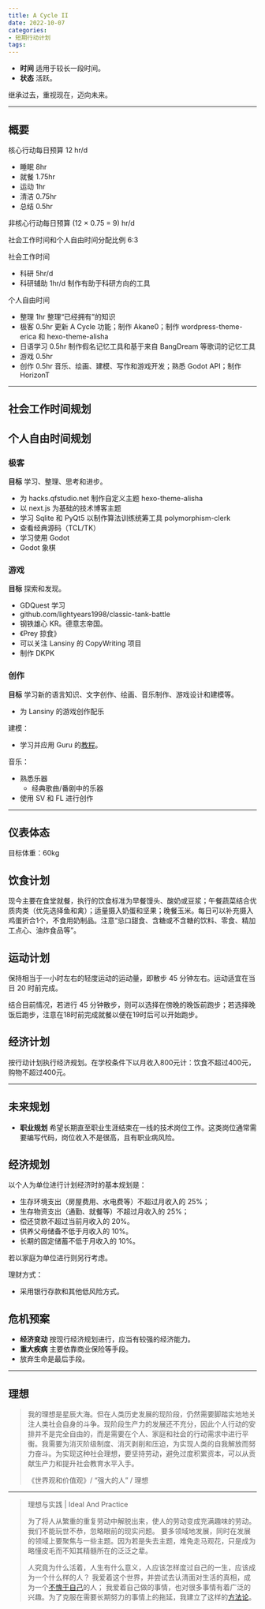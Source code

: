 ```yaml
---
title: A Cycle II
date: 2022-10-07
categories:
- 短期行动计划
tags:
---
```


- **时间** 适用于较长一段时间。
- **状态** 活跃。

继承过去，重视现在，迈向未来。

---

## 概要

核心行动每日预算 12 hr/d

- 睡眠 8hr
- 就餐 1.75hr
- 运动 1hr
- 清洁 0.75hr
- 总结 0.5hr

非核心行动每日预算 (12 × 0.75 = 9) hr/d

社会工作时间和个人自由时间分配比例 6:3

社会工作时间

- 科研 5hr/d
- 科研辅助 1hr/d 制作有助于科研方向的工具

个人自由时间

- 整理 1hr 整理“已经拥有”的知识
- 极客 0.5hr 更新 A Cycle 功能；制作 Akane0；制作 wordpress-theme-erica 和 hexo-theme-alisha
- 日语学习 0.5hr 制作假名记忆工具和基于来自 BangDream 等歌词的记忆工具
- 游戏 0.5hr
- 创作 0.5hr 音乐、绘画、建模、写作和游戏开发；熟悉 Godot API；制作 HorizonT

---

## 社会工作时间规划

## 个人自由时间规划

### 极客

**目标** 学习、整理、思考和进步。

- 为 hacks.qfstudio.net 制作自定义主题 hexo-theme-alisha
- 以 next.js 为基础的技术博客主题
- 学习 Sqlite 和 PyQt5 以制作算法训练统筹工具 polymorphism-clerk
- 查看经典源码（TCL/TK）
- 学习使用 Godot
- Godot 象棋

### 游戏

**目标** 探索和发现。

- GDQuest 学习
- github.com/lightyears1998/classic-tank-battle
- 钢铁雄心 KR。德意志帝国。
- 《Prey 掠食》
- 可以关注 Lansiny 的 CopyWriting 项目
- 制作 DKPK

### 创作

**目标** 学习新的语言知识、文字创作、绘画、音乐制作、游戏设计和建模等。

- 为 Lansiny 的游戏创作配乐

建模：

- 学习并应用 Guru 的[教程](https://www.bilibili.com/video/BV1az4y1X7Tr)。

音乐：

- 熟悉乐器
  - 经典歌曲/番剧中的乐器
- 使用 SV 和 FL 进行创作

---

## 仪表体态

目标体重：60kg

## 饮食计划

现今主要在食堂就餐，执行的饮食标准为早餐馒头、酸奶或豆浆；午餐蔬菜结合优质肉类（优先选择鱼和禽）；适量摄入奶蛋和坚果；晚餐玉米。每日可以补充摄入鸡蛋折合1个，不食用奶制品。注意“忌口甜食、含糖或不含糖的饮料、零食、精加工点心、油炸食品等”。

## 运动计划

保持相当于一小时左右的轻度运动的运动量，即散步 45 分钟左右。运动适宜在当日 20 时前完成。

结合目前情况，若进行 45 分钟散步，则可以选择在傍晚的晚饭前跑步；若选择晚饭后跑步，注意在18时前完成就餐以便在19时后可以开始跑步。

## 经济计划

按行动计划执行经济规划。在学校条件下以月收入800元计：饮食不超过400元，购物不超过400元。

---

## 未来规划

- **职业规划** 希望长期直至职业生涯结束在一线的技术岗位工作。这类岗位通常需要编写代码，岗位收入不是很高，且有职业病风险。

## 经济规划

以个人为单位进行计划经济时的基本规划是：

- 生存环境支出（房屋费用、水电费等）不超过月收入的 25%；
- 生存物资支出（通勤、就餐等）不超过月收入的 25%；
- 偿还贷款不超过当前月收入的 20%。
- 供养父母储备不低于月收入的 10%。
- 长期的固定储蓄不低于月收入的 10%。

若以家庭为单位进行则另行考虑。

理财方式：

- 采用银行存款和其他低风险方式。

## 危机预案

- **经济变动** 按现行经济规划进行，应当有较强的经济能力。
- **重大疾病** 主要依靠商业保险等手段。
- 放弃生命是最后手段。

---

## 理想

> 我的理想是星辰大海。但在人类历史发展的现阶段，仍然需要脚踏实地地关注人类社会自身的斗争。现阶段生产力的发展还不充分，因此个人行动的安排并不是完全自由的，而是需要在个人、家庭和社会的行动需求中进行平衡。我需要为消灭阶级制度、消灭剥削和压迫，为实现人类的自我解放而努力奋斗。为实现这种社会理想，要坚持劳动，避免过度积累资本，可以从贡献生产力和提升社会教育水平入手。
>
> 《世界观和价值观》/ “强大的人” / 理想

---

> 理想与实践 | Ideal And Practice
>
> 为了将人从繁重的重复劳动中解脱出来，使人的劳动变成充满趣味的劳动。我们不能玩世不恭，忽略眼前的现实问题。
> 要多领域地发展，同时在发展的领域上要聚焦与一些主题。因为若是失去主题，难免走马观花，只是成为略懂皮毛而不知其精髓所在的泛泛之辈。
>
> 人究竟为什么活着，人生有什么意义，人应该怎样度过自己的一生，应该成为一个什么样的人？
> 我爱着这个世界，并尝试去认清面对生活的真相，成为一个[不愧于自己](https://lightyears1998.github.io/notebook/philosophy/ego/02-perspective/)的人；
> 我爱着自己做的事情，也对很多事情有着广泛的兴趣。为了克服在需要长期努力的事情上的拖延，我建立了这样的[方法论](https://lightyears1998.github.io/notebook/philosophy/ego/01-methodology/)。
